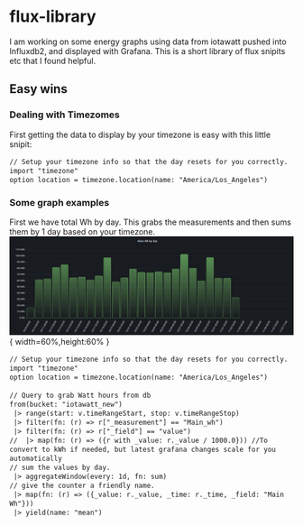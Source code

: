 # flux-library
  
I am working on some energy graphs using data from iotawatt pushed into Influxdb2, and displayed with Grafana.   This is a short library of flux snipits etc that I found helpful.

## Easy wins
### Dealing with Timezomes
First getting the data to display by your timezone is easy with this little snipit:

```
// Setup your timezone info so that the day resets for you correctly.
import "timezone" 
option location = timezone.location(name: "America/Los_Angeles")
```

### Some graph examples
First we have total Wh by day.   This grabs the measurements and then sums them by 1 day based on your timezone.
![text](main_Wh_by_day.png){ width=60%,height:60% }

 ```
 // Setup your timezone info so that the day resets for you correctly.
import "timezone" 
option location = timezone.location(name: "America/Los_Angeles")

// Query to grab Watt hours from db
from(bucket: "iotawatt_new")
  |> range(start: v.timeRangeStart, stop: v.timeRangeStop)
  |> filter(fn: (r) => r["_measurement"] == "Main_wh")
  |> filter(fn: (r) => r["_field"] == "value")
//  |> map(fn: (r) => ({r with _value: r._value / 1000.0})) //To convert to kWh if needed, but latest grafana changes scale for you automatically
// sum the values by day.  
  |> aggregateWindow(every: 1d, fn: sum)
// give the counter a friendly name.   
  |> map(fn: (r) => ({_value: r._value, _time: r._time, _field: "Main Wh"}))
  |> yield(name: "mean")
```
